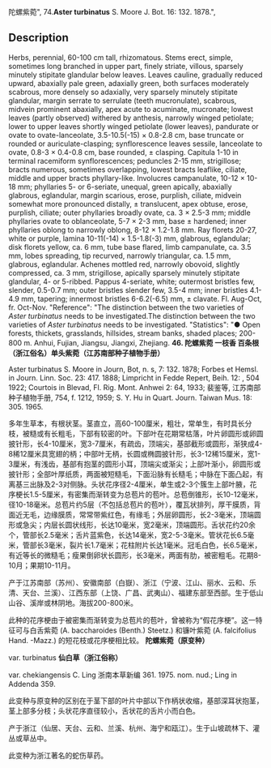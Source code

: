 陀螺紫菀",
74.**Aster turbinatus** S. Moore J. Bot. 16: 132. 1878.",

## Description
Herbs, perennial, 60-100 cm tall, rhizomatous. Stems erect, simple, sometimes long branched in upper part, finely striate, villous, sparsely minutely stipitate glandular below leaves. Leaves cauline, gradually reduced upward, abaxially pale green, adaxially green, both surfaces moderately scabrous, more densely so adaxially, very sparsely minutely stipitate glandular, margin serrate to serrulate (teeth mucronulate), scabrous, midvein prominent abaxially, apex acute to acuminate, mucronate; lowest leaves (partly observed) withered by anthesis, narrowly winged petiolate; lower to upper leaves shortly winged petiolate (lower leaves), pandurate or ovate to ovate-lanceolate, 3.5-10.5(-15) × 0.8-2.8 cm, base truncate or rounded or auriculate-clasping; synflorescence leaves sessile, lanceolate to ovate, 0.8-3 × 0.4-0.8 cm, base rounded, ± clasping. Capitula 1-10 in terminal racemiform synflorescences; peduncles 2-15 mm, strigillose; bracts numerous, sometimes overlapping, lowest bracts leaflike, ciliate, middle and upper bracts phyllary-like. Involucres campanulate, 10-12 × 10-18 mm; phyllaries 5- or 6-seriate, unequal, green apically, abaxially glabrous, eglandular, margin scarious, erose, purplish, ciliate, midvein somewhat more pronounced distally, ± translucent, apex obtuse, erose, purplish, ciliate; outer phyllaries broadly ovate, ca. 3 × 2.5-3 mm; middle phyllaries ovate to oblanceolate, 5-7 × 2-3 mm, base ± hardened; inner phyllaries oblong to narrowly oblong, 8-12 × 1.2-1.8 mm. Ray florets 20-27, white or purple, lamina 10-11(-14) × 1.5-1.8(-3) mm, glabrous, eglandular; disk florets yellow, ca. 6 mm, tube base flared, limb campanulate, ca. 3.5 mm, lobes spreading, tip recurved, narrowly triangular, ca. 1.5 mm, glabrous, eglandular. Achenes mottled red, narrowly obovoid, slightly compressed, ca. 3 mm, strigillose, apically sparsely minutely stipitate glandular, 4- or 5-ribbed. Pappus 4-seriate, white; outermost bristles few, slender, 0.5-0.7 mm; outer bristles slender few, 3.5-4 mm; inner bristles 4.1-4.9 mm, tapering; innermost bristles 6-6.2(-6.5) mm, ± clavate. Fl. Aug-Oct, fr. Oct-Nov.
  "Reference": "The distinction between the two varieties of *Aster turbinatus* needs to be investigated.The distinction between the two varieties of *Aster turbinatus* needs to be investigated.
  "Statistics": "● Open forests, thickets, grasslands, hillsides, stream banks, shaded places; 200-800 m. Anhui, Fujian, Jiangsu, Jiangxi, Zhejiang.
**46. 陀螺紫菀 一枝香 百条根（浙江俗名）单头紫菀（江苏南部种子植物手册）**

Aster turbinatus S. Moore in Journ, Bot, n. s, 7: 132. 1878; Forbes et Hemsl. in Journ. Linn. Soc. 23: 417. 1888; Limpricht in Fedde Repert, Beih. 12: , 504 1922; Courtois in Blevad, Fl. Rig. Mont. Anhwei 2: 64, 1933; 裴鉴等, 江苏南部种子植物手册, 754, f. 1212, 1959; S. Y. Hu in Quart. Journ. Taiwan Mus. 18: 305. 1965.

多年生草本，有根状茎。茎直立，高60-100厘米，粗壮，常单生，有时具长分枝，被糙或有长粗毛，下部有较密的叶。下部叶在花期常枯落，叶片卵圆形或卵圆披针形，长4-10厘米，宽3-7厘米，有疏齿，顶端尖，基部截形或圆形，渐狭成4-8稀12厘米具宽翅的柄；中部叶无柄，长圆或椭圆披针形，长3-12稀15厘米，宽1-3厘米，有浅齿，基部有抱茎的圆形小耳，顶端尖或渐尖；上部叶渐小，卵圆形或披针形；全部叶厚纸质，两面被短糙毛，下面沿脉有长糙毛；中脉在下面凸起，有离基三出脉及2-3对侧脉。头状花序径2-4厘米，单生或2-3个簇生上部叶腋，花序梗长1.5-5厘米，有密集而渐转变为总苞片的苞叶。总苞倒锥形，长10-12毫米，径10-18毫米。总苞片约5层（不包括总苞片的苞叶），覆瓦状排列，厚干膜质，背面近无毛，边缘膜质，常常带紫红色，有缘毛；外层卵圆形，长2-3毫米，顶端圆形或急尖；内层长圆状线形，长达10毫米，宽2毫米，顶端圆形。舌状花约20余个，管部长2.5毫米；舌片蓝紫色，长达14毫米，宽2-5-3毫米。管状花长6.5毫米，管部长3毫米，裂片长1.7毫米；花柱附片长达1毫米。冠毛白色，长6.5毫米，有近等长的微糙毛；瘦果倒卵状长圆形，长3毫米，两面有肋，被密粗毛。花期8-10月；果期10-11月。

产于江苏南部（苏州）、安徽南部（白嶽）、浙江（宁波、江山、丽水、云和、乐清、天台、兰溪）、江西东部（上饶、广昌、武夷山）、福建东部至西部。生于低山山谷、溪岸或林阴地。海拔200-800米。

此种的花序梗由于被密集而渐转变为总苞片的苞叶，曾被称为“假花序梗”。这一特征可与白舌紫菀 (A. baccharoides (Benth.) Steetz.) 和镰叶紫菀 (A. falcifolius Hand. -Mazz.) 的短花枝或花序梗相比较。
**陀螺紫菀（原变种）**

var. turbinatus
**仙白草（浙江俗称）**

var. chekiangensis C. Ling 浙南本草新编 361. 1975. nom. nud.; Ling in Addenda 359.

此变种与原变种的区别在于茎下部的叶片中部以下作柄状收缩，基部深耳状抱茎，茎上部多分枝；头状花序直径较小，舌状花的舌片小而白色。

产于浙江（仙居、天台、云和、兰溪、杭州、海宁和瓯江）。生于山坡疏林下、灌丛或草丛中。

此变种为浙江著名的蛇伤草药。
